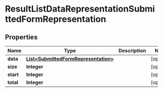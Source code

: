 # ResultListDataRepresentationSubmittedFormRepresentation

## Properties
Name | Type | Description | Notes
------------ | ------------- | ------------- | -------------
**data** | [**List&lt;SubmittedFormRepresentation&gt;**](SubmittedFormRepresentation.md) |  |  [optional]
**size** | **Integer** |  |  [optional]
**start** | **Integer** |  |  [optional]
**total** | **Integer** |  |  [optional]
